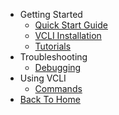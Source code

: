<!-- docs/_sidebar.md -->

- Getting Started
	- [Quick Start Guide](quickstart.md)
	- [VCLI Installation](vcli.md)
	- [Tutorials](tuts.md)
- Troubleshooting
	- [Debugging](debug.md)
- Using VCLI
	- [Commands](uvcli.md)
- [Back To Home](http://sisatech.github.io)
